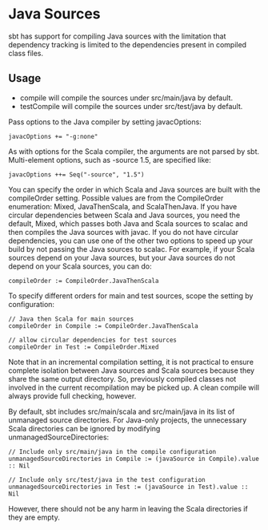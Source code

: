 Java Sources
============

sbt has support for compiling Java sources with the limitation that
dependency tracking is limited to the dependencies present in compiled
class files.

Usage
-----

-   compile will compile the sources under src/main/java by default.
-   testCompile will compile the sources under src/test/java by default.

Pass options to the Java compiler by setting javacOptions:

    javacOptions += "-g:none"

As with options for the Scala compiler, the arguments are not parsed by
sbt. Multi-element options, such as -source 1.5, are specified like:

    javacOptions ++= Seq("-source", "1.5")

You can specify the order in which Scala and Java sources are built with
the compileOrder setting. Possible values are from the CompileOrder
enumeration: Mixed, JavaThenScala, and ScalaThenJava. If you have
circular dependencies between Scala and Java sources, you need the
default, Mixed, which passes both Java and Scala sources to scalac and
then compiles the Java sources with javac. If you do not have circular
dependencies, you can use one of the other two options to speed up your
build by not passing the Java sources to scalac. For example, if your
Scala sources depend on your Java sources, but your Java sources do not
depend on your Scala sources, you can do:

    compileOrder := CompileOrder.JavaThenScala

To specify different orders for main and test sources, scope the setting
by configuration:

    // Java then Scala for main sources
    compileOrder in Compile := CompileOrder.JavaThenScala

    // allow circular dependencies for test sources
    compileOrder in Test := CompileOrder.Mixed

Note that in an incremental compilation setting, it is not practical to
ensure complete isolation between Java sources and Scala sources because
they share the same output directory. So, previously compiled classes
not involved in the current recompilation may be picked up. A clean
compile will always provide full checking, however.

By default, sbt includes src/main/scala and src/main/java in its list of
unmanaged source directories. For Java-only projects, the unnecessary
Scala directories can be ignored by modifying
unmanagedSourceDirectories:

    // Include only src/main/java in the compile configuration
    unmanagedSourceDirectories in Compile := (javaSource in Compile).value :: Nil

    // Include only src/test/java in the test configuration
    unmanagedSourceDirectories in Test := (javaSource in Test).value :: Nil

However, there should not be any harm in leaving the Scala directories
if they are empty.
